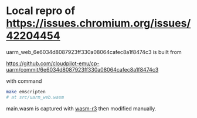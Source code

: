# Local repro of https://issues.chromium.org/issues/42204454

uarm_web_6e6034d8087923ff330a08064cafec8a1f8474c3 is built from 

https://github.com/cloudpilot-emu/cp-uarm/commit/6e6034d8087923ff330a08064cafec8a1f8474c3 

with command

```bash
make emscripten
# at src/uarm_web.wasm
```

main.wasm is captured with [wasm-r3](https://github.com/jakobgetz/wasm-r3/) then modified manually.